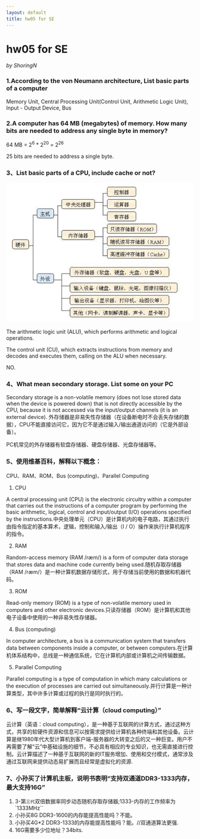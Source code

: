 ```yaml
---
layout: default
title: hw05 for SE
---
```

# hw05 for SE
_by ShoringN_

### 1.According to the von Neumann architecture, List basic parts of a computer

Memory Unit, Central Processing Unit(Control Unit, Arithmetic Logic Unit), Input - Output Device, Bus

### 2.A computer has 64 MB (megabytes) of memory. How many bits are needed to address any single byte in memory?

64 MB = 2<sup>6</sup> * 2<sup>20</sup> = 2<sup>26</sup>

25 bits are needed to address a single byte.

### 3、List basic parts of a CPU, include cache or not?
![sai面板](images/lab0601.jpg)

The arithmetic logic unit (ALU), which performs arithmetic and logical operations.

The control unit (CU), which extracts instructions from memory and decodes and executes them, calling on the ALU when necessary.

NO.

### 4、What mean secondary storage. List some on your PC
Secondary storage is a non-volatile memory (does not lose stored data when the device is powered down) that is not directly accessible by the CPU, because it is not accessed via the input/output channels (it is an external device). 外存储器是非易失性存储器（在设备断电时不会丢失存储的数据），CPU不能直接访问它，因为它不是通过输入/输出通道访问的（它是外部设备）。

PC机常见的外存储器有软盘存储器、硬盘存储器、光盘存储器等。

### 5、使用维基百科，解释以下概念：
CPU、RAM、ROM、Bus (computing)、Parallel Computing
1. CPU

A central processing unit (CPU) is the electronic circuitry within a computer that carries out the instructions of a computer program by performing the basic arithmetic, logical, control and input/output (I/O) operations specified by the instructions.中央处理单元（CPU）是计算机内的电子电路，其通过执行由指令指定的基本算术，逻辑，控制和输入/输出（I / O）操作来执行计算机程序的指令。

2. RAM

Random-access memory (RAM /ræm/) is a form of computer data storage that stores data and machine code currently being used.随机存取存储器（RAM /ræm/）是一种计算机数据存储形式，用于存储当前使用的数据和机器代码。

3. ROM

Read-only memory (ROM) is a type of non-volatile memory used in computers and other electronic devices.只读存储器（ROM）是计算机和其他电子设备中使用的一种非易失性存储器。

4. Bus (computing)

In computer architecture, a bus is a communication system that transfers data between components inside a computer, or between computers.在计算机体系结构中，总线是一种通信系统，它在计算机内部或计算机之间传输数据。

5. Parallel Computing

Parallel computing is a type of computation in which many calculations or the execution of processes are carried out simultaneously.并行计算是一种计算类型，其中许多计算或过程的执行是同时执行的。

### 6、写一段文字，简单解释“云计算（cloud computing）”

云计算（英语：cloud computing），是一种基于互联网的计算方式，通过这种方式，共享的软硬件资源和信息可以按需求提供给计算机各种终端和其他设备。云计算是继1980年代大型计算机到客户端-服务器的大转变之后的又一种巨变。用户不再需要了解“云”中基础设施的细节，不必具有相应的专业知识，也无需直接进行控制。云计算描述了一种基于互联网的新的IT服务增加、使用和交付模式，通常涉及通过互联网来提供动态易扩展而且经常是虚拟化的资源.

### 7、小孙买了计算机主板，说明书表明“支持双通道DDR3-1333内存，最大支持16G”

1. 3-第`三代`双倍数据率同步动态随机存取存储器;1333-内存的工作频率为`1333MHz``
2. 小孙买8G DDR3-1600的内存能提高性能吗？不能。
3. 小孙买4G*2 DDR3-1333的内存能提高性能吗？能。//双通道算法更强.
4. 16G需要多少位地址？34bits.